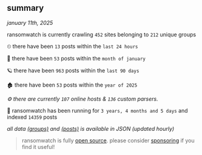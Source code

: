 
## summary
_january 11th, 2025_

ransomwatch is currently crawling `452` sites belonging to `212` unique groups

⏲ there have been `13` posts within the `last 24 hours`

🦈 there have been `53` posts within the `month of january`

🪐 there have been `963` posts within the `last 90 days`

🏚 there have been `53` posts within the `year of 2025`

_⚙️ there are currently `107` online hosts & `136` custom parsers._

🦕 ransomwatch has been running for `3 years, 4 months and 5 days` and indexed `14359` posts

_all data  [(groups)](http://ransomwhat.telemetry.ltd/groups) and [(posts)](http://ransomwhat.telemetry.ltd/posts) is available in JSON (updated hourly)_

> ransomwatch is fully [open source](https://github.com/joshhighet/ransomwatch#ransomwatch--). please consider [sponsoring](https://github.com/sponsors/joshhighet) if you find it useful!

